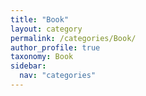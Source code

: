 ```yaml
---
title: "Book"
layout: category
permalink: /categories/Book/
author_profile: true
taxonomy: Book
sidebar:
  nav: "categories"
---
```

